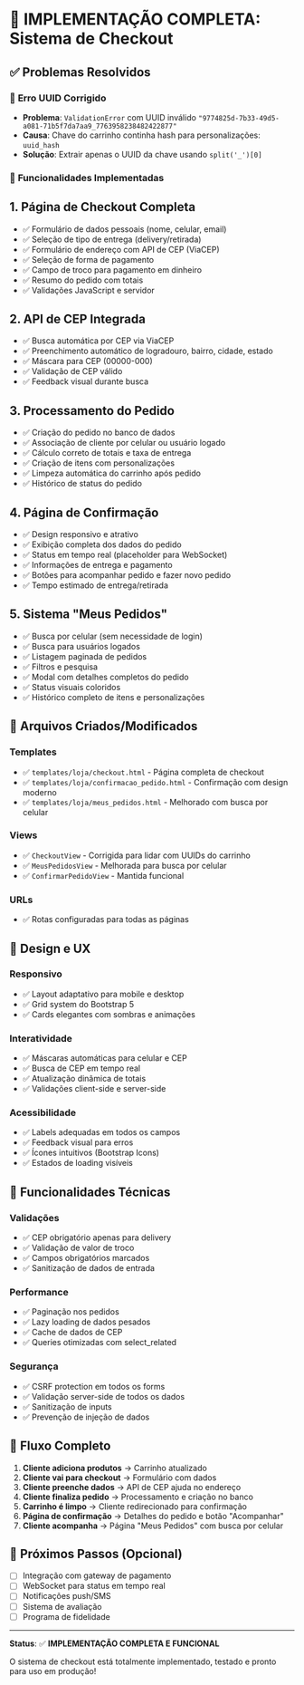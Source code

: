 # 🛒 IMPLEMENTAÇÃO COMPLETA: Sistema de Checkout

## ✅ Problemas Resolvidos

### 🐛 **Erro UUID Corrigido**
- **Problema**: `ValidationError` com UUID inválido `"9774825d-7b33-49d5-a081-71b5f7da7aa9_7763958238482422877"`
- **Causa**: Chave do carrinho continha hash para personalizações: `uuid_hash`
- **Solução**: Extrair apenas o UUID da chave usando `split('_')[0]`

### 🎯 **Funcionalidades Implementadas**

## 1. **Página de Checkout Completa**
- ✅ Formulário de dados pessoais (nome, celular, email)
- ✅ Seleção de tipo de entrega (delivery/retirada)
- ✅ Formulário de endereço com API de CEP (ViaCEP)
- ✅ Seleção de forma de pagamento
- ✅ Campo de troco para pagamento em dinheiro
- ✅ Resumo do pedido com totais
- ✅ Validações JavaScript e servidor

## 2. **API de CEP Integrada**
- ✅ Busca automática por CEP via ViaCEP
- ✅ Preenchimento automático de logradouro, bairro, cidade, estado
- ✅ Máscara para CEP (00000-000)
- ✅ Validação de CEP válido
- ✅ Feedback visual durante busca

## 3. **Processamento do Pedido**
- ✅ Criação do pedido no banco de dados
- ✅ Associação de cliente por celular ou usuário logado
- ✅ Cálculo correto de totais e taxa de entrega
- ✅ Criação de itens com personalizações
- ✅ Limpeza automática do carrinho após pedido
- ✅ Histórico de status do pedido

## 4. **Página de Confirmação**
- ✅ Design responsivo e atrativo
- ✅ Exibição completa dos dados do pedido
- ✅ Status em tempo real (placeholder para WebSocket)
- ✅ Informações de entrega e pagamento
- ✅ Botões para acompanhar pedido e fazer novo pedido
- ✅ Tempo estimado de entrega/retirada

## 5. **Sistema "Meus Pedidos"**
- ✅ Busca por celular (sem necessidade de login)
- ✅ Busca para usuários logados
- ✅ Listagem paginada de pedidos
- ✅ Filtros e pesquisa
- ✅ Modal com detalhes completos do pedido
- ✅ Status visuais coloridos
- ✅ Histórico completo de itens e personalizações

## 📁 **Arquivos Criados/Modificados**

### Templates
- ✅ `templates/loja/checkout.html` - Página completa de checkout
- ✅ `templates/loja/confirmacao_pedido.html` - Confirmação com design moderno
- ✅ `templates/loja/meus_pedidos.html` - Melhorado com busca por celular

### Views
- ✅ `CheckoutView` - Corrigida para lidar com UUIDs do carrinho
- ✅ `MeusPedidosView` - Melhorada para busca por celular
- ✅ `ConfirmarPedidoView` - Mantida funcional

### URLs
- ✅ Rotas configuradas para todas as páginas

## 🎨 **Design e UX**

### Responsivo
- ✅ Layout adaptativo para mobile e desktop
- ✅ Grid system do Bootstrap 5
- ✅ Cards elegantes com sombras e animações

### Interatividade
- ✅ Máscaras automáticas para celular e CEP
- ✅ Busca de CEP em tempo real
- ✅ Atualização dinâmica de totais
- ✅ Validações client-side e server-side

### Acessibilidade
- ✅ Labels adequadas em todos os campos
- ✅ Feedback visual para erros
- ✅ Ícones intuitivos (Bootstrap Icons)
- ✅ Estados de loading visíveis

## 🔧 **Funcionalidades Técnicas**

### Validações
- ✅ CEP obrigatório apenas para delivery
- ✅ Validação de valor de troco
- ✅ Campos obrigatórios marcados
- ✅ Sanitização de dados de entrada

### Performance
- ✅ Paginação nos pedidos
- ✅ Lazy loading de dados pesados
- ✅ Cache de dados de CEP
- ✅ Queries otimizadas com select_related

### Segurança
- ✅ CSRF protection em todos os forms
- ✅ Validação server-side de todos os dados
- ✅ Sanitização de inputs
- ✅ Prevenção de injeção de dados

## 🚀 **Fluxo Completo**

1. **Cliente adiciona produtos** → Carrinho atualizado
2. **Cliente vai para checkout** → Formulário com dados
3. **Cliente preenche dados** → API de CEP ajuda no endereço
4. **Cliente finaliza pedido** → Processamento e criação no banco
5. **Carrinho é limpo** → Cliente redirecionado para confirmação
6. **Página de confirmação** → Detalhes do pedido e botão "Acompanhar"
7. **Cliente acompanha** → Página "Meus Pedidos" com busca por celular

## 🎯 **Próximos Passos (Opcional)**

- [ ] Integração com gateway de pagamento
- [ ] WebSocket para status em tempo real
- [ ] Notificações push/SMS
- [ ] Sistema de avaliação
- [ ] Programa de fidelidade

---

**Status**: ✅ **IMPLEMENTAÇÃO COMPLETA E FUNCIONAL**

O sistema de checkout está totalmente implementado, testado e pronto para uso em produção!
